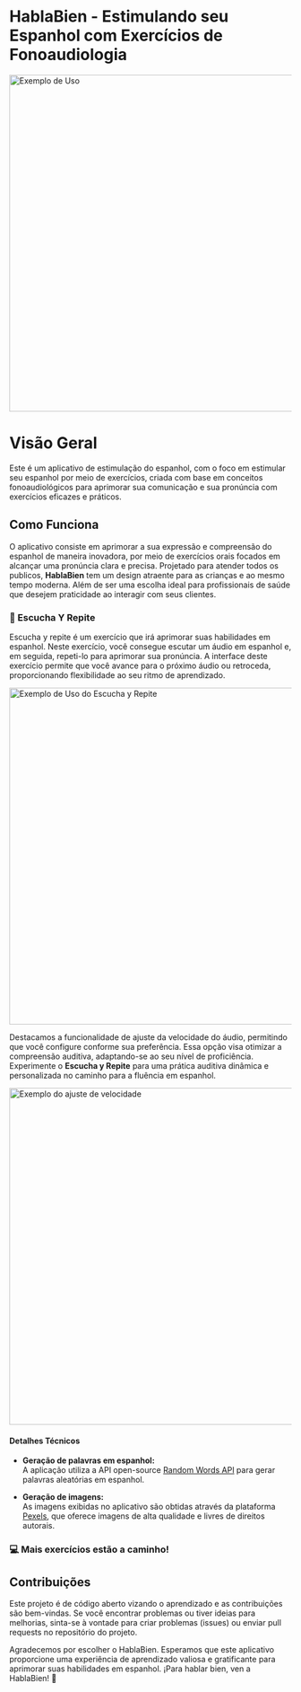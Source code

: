 # HablaBien - Estimulando seu Espanhol com Exercícios de Fonoaudiologia

<img src="./assets/images/captura1.png" alt="Exemplo de Uso" width="600"/>

# Visão Geral

Este é um aplicativo de estimulação do espanhol, com o foco em estimular seu espanhol por meio de exercícios, criada com base em conceitos fonoaudiológicos para aprimorar sua comunicação e sua pronúncia com exercícios eficazes e práticos.

## Como Funciona

O aplicativo consiste em aprimorar a sua expressão e compreensão do espanhol de maneira inovadora, por meio de exercícios orais focados em alcançar uma pronúncia clara e precisa. Projetado para atender todos os publicos, **HablaBien** tem um design atraente para as crianças e ao mesmo tempo moderna. Além de ser uma escolha ideal para profissionais de saúde que desejem praticidade ao interagir com seus clientes.

### 🙇 Escucha Y Repite

Escucha y repite é um exercício que irá aprimorar suas habilidades em espanhol. Neste exercício, você consegue escutar um áudio em espanhol e, em seguida, repeti-lo para aprimorar sua pronúncia. A interface deste exercício permite que você avance para o próximo áudio ou retroceda, proporcionando flexibilidade ao seu ritmo de aprendizado.

<img src="./assets/images/captura2.png" alt="Exemplo de Uso do Escucha y Repite" width="600"/>

Destacamos a funcionalidade de ajuste da velocidade do áudio, permitindo que você configure conforme sua preferência. Essa opção visa otimizar a compreensão auditiva, adaptando-se ao seu nível de proficiência. Experimente o **Escucha y Repite** para uma prática auditiva dinâmica e personalizada no caminho para a fluência em espanhol.

<img src="./assets/images/captura3.png" alt="Exemplo do ajuste de velocidade" width="600"/>

#### Detalhes Técnicos

- **Geração de palavras em espanhol:**  
  A aplicação utiliza a API open-source [Random Words API](https://github.com/mcnaveen/Random-Words-API) para gerar palavras aleatórias em espanhol.

- **Geração de imagens:**  
  As imagens exibidas no aplicativo são obtidas através da plataforma [Pexels](https://www.pexels.com), que oferece imagens de alta qualidade e livres de direitos autorais.

### 💻 Mais exercícios estão a caminho!

## Contribuições

Este projeto é de código aberto vizando o aprendizado e as contribuições são bem-vindas. Se você encontrar problemas ou tiver ideias para melhorias, sinta-se à vontade para criar problemas (issues) ou enviar pull requests no repositório do projeto.

Agradecemos por escolher o HablaBien. Esperamos que este aplicativo proporcione uma experiência de aprendizado valiosa e gratificante para aprimorar suas habilidades em espanhol. ¡Para hablar bien, ven a HablaBien! 🌟
